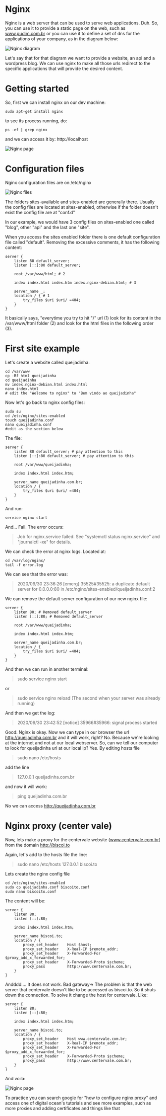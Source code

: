 # Nginx

Nginx is a web server that can be used to serve web applications. Duh. So, you can use it to provide a static page on the web, such as www.pudim.com.br or you can use it to define a set of dns for the applications of your company, as in the diagram below:

![Nginx diagram](img/14.png)

Let's say that for that diagram we want to provide a website, an api and a wordpress blog. We can use nginx to make all those urls redirect to the specific applications that will provide the desired content.

# Getting started

So, first we can install nginx on our dev machine:

```
sudo apt-get install nginx
```

to see its process running, do:

```
ps -ef | grep nginx
```

and we can access it by: http://localhost

![Nginx page](img/15.png)

# Configuration files

Nginx configuration files are on /etc/nginx

![Nginx files](img/16.png)

The folders sites-available and sites-enabled are generally there. Usually the config files are located at sites-enabled, otherwise if the folder doesn't exist the config file are at "conf.d"

In our example, we would have 3 config files on sites-enabled one called "blog", other "api" and the last one "site".

When you access the sites enabled folder there is one default configuration file called "default". Removing the excessive comments, it has the following content:

```
server {
	listen 80 default_server;
	listen [::]:80 default_server;

	root /var/www/html; # 2

	index index.html index.htm index.nginx-debian.html; # 3
 
	server_name _;
	location / { # 1
		try_files $uri $uri/ =404;
	}
}

```
It basically says, "everytime you try to hit "/" url (1) look for its content in the /var/www/html folder (2) and look for the html files in the following order (3).

# First site example

Let's create a website called queijadinha:

```
cd /var/www
cp -Rf html queijadinha
cd queijadinha
mv index.nginx-debian.html index.html
nano index.html
# edit the "Welcome to nginx" to "Bem vindo ao queijadinha"
```

Now let's go back to nginx config files:

```
sudo su
cd /etc/nginx/sites-enabled
touch queijadinha.conf
nano queijadinha.conf
#edit as the section below
```

The file:
```
server {
	listen 80 default_server; # pay attention to this
	listen [::]:80 default_server; # pay attention to this

	root /var/www/queijadinha;

	index index.html index.htm;
 
	server_name queijadinha.com.br;
	location / {
		try_files $uri $uri/ =404;
	}
}
```

And run:
```
service nginx start
```

And... Fail. The error occurs:

> Job for nginx.service failed. See "systemctl status nginx.service" and "journalctl -xe" for details.

We can check the error at nginx logs. Located at:

```
cd /var/log/nginx/
tail -f error.log
```

We can see that the error was:

> 2020/09/30 23:36:26 [emerg] 35525#35525: a duplicate default server for 0.0.0.0:80 in /etc/nginx/sites-enabled/queijadinha.conf:2

We can remove the default server configuration of our new nginx file:

```
server {
	listen 80; # Removed default_server
	listen [::]:80; # Removed default_server

	root /var/www/queijadinha;

	index index.html index.htm;
 
	server_name queijadinha.com.br;
	location / {
		try_files $uri $uri/ =404;
	}
}
```

And then we can run in another terminal:

> sudo service nginx start

or 

> sudo service nginx reload
(The second when your server was already running)

And then we get the log:

>2020/09/30 23:42:52 [notice] 35966#35966: signal process started

Good. Nginx is okay. Now we can type in our browser the url http://queijadinha.com.br and it will work, right? No. Because we're looking at the internet and not at our local webserver. So, can we tell our computer to look for queijadinha url at our local ip? Yes. By editing hosts file

> sudo nano /etc/hosts

add the line

> 127.0.0.1 queijadinha.com.br

and now it will work:

> ping queijadinha.com.br

No we can access http://queijadinha.com.br

# Nginx proxy (center vale)

Now, lets make a proxy for the centervale website (www.centervale.com.br) from the domain http://biscoi.to 

Again, let's add to the hosts file the line:

> sudo nano /etc/hosts
> 127.0.0.1 biscoi.to

Lets create the nginx config file
```
cd /etc/nginx/sites-enabled
sudo cp queijadinha.conf biscoito.conf
sudo nano biscoito.conf
```

The content will be:

```
server {
	listen 80;
	listen [::]:80;

	index index.html index.htm;
 
	server_name biscoi.to;
	location / {
        proxy_set_header    Host $host;
        proxy_set_header    X-Real-IP $remote_addr;
        proxy_set_header    X-Forwarded-For $proxy_add_x_forwarded_for;
        proxy_set_header    X-Forwarded-Proto $scheme;
        proxy_pass          http://www.centervale.com.br;
	}
}
```

Andddd.... It does not work. Bad gateway-> The problem is that the web server that centervale doesn't like to be accessed as biscoi.to. So it shuts down the connection. To solve it change the host for centervale. Like:

```
server {
	listen 80;
	listen [::]:80;

	index index.html index.htm;
 
	server_name biscoi.to;
	location / {
        proxy_set_header    Host www.centervale.com.br;
        proxy_set_header    X-Real-IP $remote_addr;
        proxy_set_header    X-Forwarded-For $proxy_add_x_forwarded_for;
        proxy_set_header    X-Forwarded-Proto $scheme;
        proxy_pass          http://www.centervale.com.br;
	}
}
```

And voila:

![Nginx page](img/17.png)

To practice you can search google for "how to configure nginx proxy" and access one of digital ocean's tutorials and see more examples, such as more proxies and adding certificates and things like that